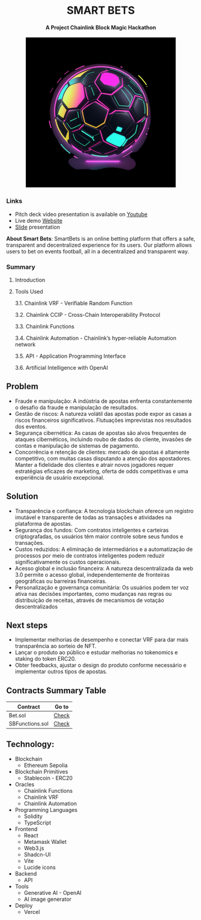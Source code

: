 <h1 align="center">SMART BETS</h1>

<h4 align="center">A Project Chainlink Block Magic Hackathon</h4>

<p align="center">
  <img src="logo2.png" alt="alt text" width="400">
</p>

### Links

- Pitch deck video presentation is available on [Youtube](https://github.com/FilipeLiima/smartbets)
- Live demo [Website](https://smartbets.vercel.app/)
- [Slide](https://github.com/FilipeLiima/smartbets) presentation

**About Smart Bets**: SmartBets is an online betting platform that offers a safe, transparent and decentralized experience for its users. Our platform allows users to bet on events football, all in a decentralized and transparent way.

### Summary

1. Introduction

2. Tools Used

   3.1. Chainlink VRF - Verifiable Random Function

   3.2. Chainlink CCIP - Cross-Chain Interoperability Protocol

   3.3. Chainlink Functions

   3.4. Chainlink Automation - Chainlink’s hyper-reliable Automation network

   3.5. API - Application Programming Interface

   3.6. Artificial Intelligence with OpenAI

## Problem

- Fraude e manipulação: A indústria de apostas enfrenta constantemente o desafio da fraude e manipulação de resultados.
- Gestão de riscos: A natureza volátil das apostas pode expor as casas a riscos financeiros significativos. Flutuações imprevistas nos resultados dos eventos.
- Segurança cibernética: As casas de apostas são alvos frequentes de ataques cibernéticos, incluindo roubo de dados do cliente, invasões de contas e manipulação de sistemas de pagamento.
- Concorrência e retenção de clientes: mercado de apostas é altamente competitivo, com muitas casas disputando a atenção dos apostadores. Manter a fidelidade dos clientes e atrair novos jogadores requer estratégias eficazes de marketing, oferta de odds competitivas e uma experiência de usuário excepcional.

## Solution

- Transparência e confiança: A tecnologia blockchain oferece um registro imutável e transparente de todas as transações e atividades na plataforma de apostas.
- Segurança dos fundos: Com contratos inteligentes e carteiras criptografadas, os usuários têm maior controle sobre seus fundos e transações.
- Custos reduzidos: A eliminação de intermediários e a automatização de processos por meio de contratos inteligentes podem reduzir significativamente os custos operacionais.
- Acesso global e inclusão financeira: A natureza descentralizada da web 3.0 permite o acesso global, independentemente de fronteiras geográficas ou barreiras financeiras.
- Personalização e governança comunitária: Os usuários podem ter voz ativa nas decisões importantes, como mudanças nas regras ou distribuição de receitas, através de mecanismos de votação descentralizados

## Next steps

- Implementar melhorias de desempenho e conectar VRF para dar mais transparência ao sorteio de NFT.
- Lançar o produto ao público e estudar melhorias no tokenomics e staking do token ERC20.
- Obter feedbacks, ajustar o design do produto conforme necessário e implementar outros tipos de apostas.

## Contracts Summary Table

| Contract        | Go to                                                                                                                  |
| --------------- | ---------------------------------------------------------------------------------------------------------------------- |
| Bet.sol         | [Check](https://github.com/victormendes99/SmartBet/blob/main/contracts/Bet.sol)                                        |
| SBFunctions.sol | [Check](https://github.com/BellumGalaxy/BlockMagic-Team6/blob/Barba-SmartContracts/SmartContracts/src/SBFunctions.sol) |

## Technology:

- Blockchain
  - Ethereum Sepolia
- Blockchain Primitives
  - Stablecoin - ERC20
- Oracles
  - Chainlink Functions
  - Chainlink VRF
  - Chainlink Automation
- Programming Languages
  - Solidity
  - TypeScript
- Frontend
  - React
  - Metamask Wallet
  - Web3.js
  - Shadcn-UI
  - Vite
  - Lucide icons
- Backend
  - API
- Tools
  - Generative AI - OpenAI
  - AI image generator
- Deploy
  - Vercel
